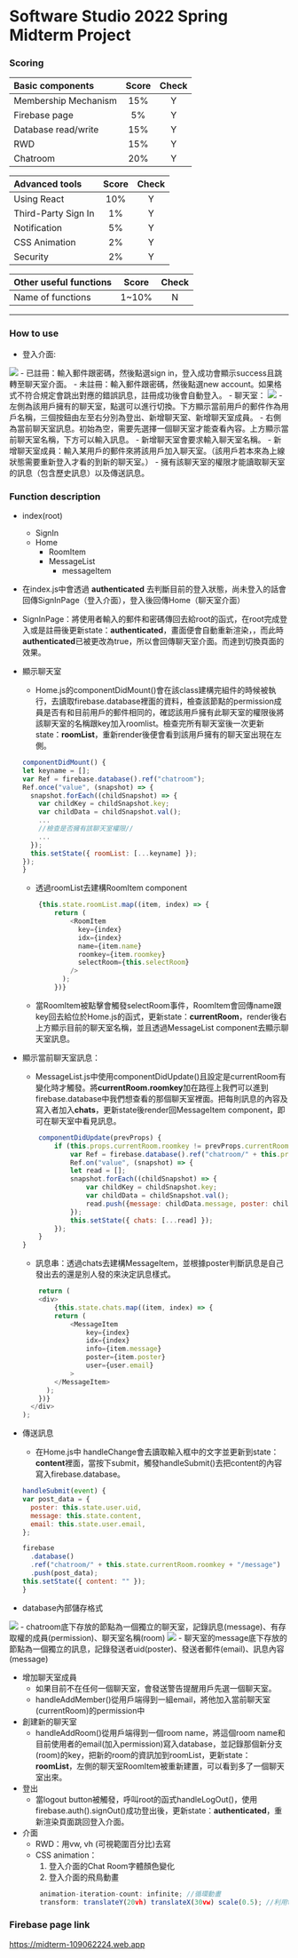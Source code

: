 # Software Studio 2022 Spring Midterm Project
### Scoring

| **Basic components**                             | **Score** | **Check** |
| :----------------------------------------------- | :-------: | :-------: |
| Membership Mechanism                             | 15%       | Y         |
| Firebase page                                    | 5%        | Y         |
| Database read/write                              | 15%       | Y         |
| RWD                                              | 15%       | Y         |
| Chatroom                                         | 20%       | Y         |

| **Advanced tools**                               | **Score** | **Check** |
| :----------------------------------------------- | :-------: | :-------: |
| Using React                                      | 10%       | Y         |
| Third-Party Sign In                              | 1%        | Y     |
| Notification                                     | 5%        | Y         |
| CSS Animation                                    | 2%        | Y         |
| Security                                         | 2%        | Y         |

| **Other useful functions**                         | **Score** | **Check** |
| :----------------------------------------------- | :-------: | :-------: |
| Name of functions                                  | 1~10%     | N         |


---

### How to use 

- 登入介面:
<img src="./public/signin.jpg">
    - 已註冊：輸入郵件跟密碼，然後點選sign in，登入成功會顯示success且跳轉至聊天室介面。
    - 未註冊：輸入郵件跟密碼，然後點選new account。如果格式不符合規定會跳出對應的錯誤訊息，註冊成功後會自動登入。
- 聊天室：
<img src="./public/room.jpg">
    - 左側為該用戶擁有的聊天室，點選可以進行切換。下方顯示當前用戶的郵件作為用戶名稱，三個按鈕由左至右分別為登出、新增聊天室、新增聊天室成員。
    - 右側為當前聊天室訊息。初始為空，需要先選擇一個聊天室才能查看內容。上方顯示當前聊天室名稱，下方可以輸入訊息。
    - 新增聊天室會要求輸入聊天室名稱。
    - 新增聊天室成員：輸入某用戶的郵件來將該用戶加入聊天室。（該用戶若本來為上線狀態需要重新登入才看的到新的聊天室。）
    - 擁有該聊天室的權限才能讀取聊天室的訊息（包含歷史訊息）以及傳送訊息。

### Function description
- index(root)
    - SignIn
    - Home
        - RoomItem
        - MessageList
            - messageItem
- 在index.js中會透過 **authenticated** 去判斷目前的登入狀態，尚未登入的話會回傳SignInPage（登入介面），登入後回傳Home（聊天室介面）
- SignInPage：將使用者輸入的郵件和密碼傳回去給root的函式，在root完成登入或是註冊後更新state：**authenticated**，畫面便會自動重新渲染，，而此時 **authenticated**已被更改為true，所以會回傳聊天室介面。而達到切換頁面的效果。
- 顯示聊天室
    - Home.js的componentDidMount()會在該class建構完組件的時候被執行，去讀取firebase.database裡面的資料，檢查該節點的permission成員是否有和目前用戶的郵件相同的，確認該用戶擁有此聊天室的權限後將該聊天室的名稱跟key加入roomlist。檢查完所有聊天室後一次更新state：**roomList**，重新render後便會看到該用戶擁有的聊天室出現在左側。
    ```javascript
    componentDidMount() {
    let keyname = [];
    var Ref = firebase.database().ref("chatroom");
    Ref.once("value", (snapshot) => {
      snapshot.forEach((childSnapshot) => {
        var childKey = childSnapshot.key;
        var childData = childSnapshot.val();
        ...
        //檢查是否擁有該聊天室權限//
        ...
      });
      this.setState({ roomList: [...keyname] });
    });
  }
    ```
    - 透過roomList去建構RoomItem component
    ```javascript
        {this.state.roomList.map((item, index) => {
            return (
                <RoomItem
                  key={index}
                  idx={index}
                  name={item.name}
                  roomkey={item.roomkey}
                  selectRoom={this.selectRoom}
                />
              );
            })}
    ```
    - 當RoomItem被點擊會觸發selectRoom事件，RoomItem會回傳name跟key回去給位於Home.js的函式，更新state：**currentRoom**，render後右上方顯示目前的聊天室名稱，並且透過MessageList component去顯示聊天室訊息。

- 顯示當前聊天室訊息：
    - MessageList.js中使用componentDidUpdate()且設定是currentRoom有變化時才觸發。將**currentRoom.roomkey**加在路徑上我們可以進到firebase.database中我們想查看的那個聊天室裡面。把每則訊息的內容及寫入者加入**chats**，更新state後render回MessageItem component，即可在聊天室中看見訊息。
    ```javascript
        componentDidUpdate(prevProps) {
            if (this.props.currentRoom.roomkey != prevProps.currentRoom.roomkey) {
                var Ref = firebase.database().ref("chatroom/" + this.props.currentRoom.roomkey + "/message");
                Ref.on("value", (snapshot) => {
                let read = [];
                snapshot.forEach((childSnapshot) => {
                    var childKey = childSnapshot.key;
                    var childData = childSnapshot.val();
                    read.push({message: childData.message, poster: childData.email});
                });
                this.setState({ chats: [...read] });
            });
        }
    }
    ```
    - 訊息串：透過chats去建構MessageItem，並根據poster判斷訊息是自己發出去的還是別人發的來決定訊息樣式。
    ```javascript
        return (
        <div>
            {this.state.chats.map((item, index) => {
            return (
                <MessageItem 
                    key={index} 
                    idx={index} 
                    info={item.message} 
                    poster={item.poster} 
                    user={user.email}
                >
            </MessageItem>
          );
        })}
      </div>
    );
    ```
- 傳送訊息
    - 在Home.js中 handleChange會去讀取輸入框中的文字並更新到state：**content**裡面，當按下submit，觸發handleSubmit()去把content的內容寫入firebase.database。
    ```javascript
    handleSubmit(event) {
    var post_data = {
      poster: this.state.user.uid,
      message: this.state.content,
      email: this.state.user.email,
    };

    firebase
      .database()
      .ref("chatroom/" + this.state.currentRoom.roomkey + "/message")
      .push(post_data);
    this.setState({ content: "" });
  }
  ```
- database內部儲存格式
<img src="./public/databaseTree.jpg">
    - chatroom底下存放的節點為一個獨立的聊天室，記錄訊息(message)、有存取權的成員(permission)、聊天室名稱(room)
<img src="./public/messageTree.jpg">
    - 聊天室的message底下存放的節點為一個獨立的訊息，記錄發送者uid(poster)、發送者郵件(email)、訊息內容(message)

- 增加聊天室成員
    - 如果目前不在任何一個聊天室，會發送警告提醒用戶先選一個聊天室。
    - handleAddMember()從用戶端得到一組email，將他加入當前聊天室(currentRoom)的permission中
- 創建新的聊天室
    - handleAddRoom()從用戶端得到一個room name，將這個room name和目前使用者的email(加入permission)寫入database，並記錄那個新分支(room)的key，把新的room的資訊加到roomList，更新state：**roomList**，左側的聊天室RoomItem被重新建置，可以看到多了一個聊天室出來。
- 登出
    - 當logout button被觸發，呼叫root的函式handleLogOut()，使用firebase.auth().signOut()成功登出後，更新state：**authenticated**，重新渲染頁面跳回登入介面。
- 介面
    - RWD：用vw, vh (可視範圍百分比)去寫
    - CSS animation：
        1. 登入介面的Chat Room字體顏色變化
        2. 登入介面的飛鳥動畫
        ```javascript
         animation-iteration-count: infinite; //循環動畫
         transform: translateY(20vh) translateX(30vw) scale(0.5); //利用translate移動物件，在動畫中切割時段，每次增加x軸和y軸的位子，讓鳥呈現從左上往右下飛
        ```
### Firebase page link

<https://midterm-109062224.web.app>
